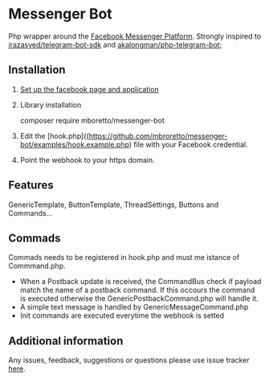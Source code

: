 # Messenger Bot
Php wrapper around the [Facebook Messenger Platform](https://developers.facebook.com/docs/messenger-platform).
Strongly inspired to [irazasyed/telegram-bot-sdk](https://github.com/irazasyed/telegram-bot-sdk) and 
[akalongman/php-telegram-bot](https://github.com/irazasyed/telegram-bot-sdk);

## Installation
1. [Set up the facebook page and application](https://developers.facebook.com/docs/messenger-platform/guides/setup)  

2. Library installation

    composer require mboretto/messenger-bot

3. Edit the [hook.php]((https://github.com/mbroretto/messenger-bot/examples/hook.example.php) file with your Facebook credential.

4. Point the webhook to your https domain.
## Features
GenericTemplate, ButtonTemplate, ThreadSettings, Buttons and Commands...  
## Commads
Commads needs to be registered in hook.php and must me istance of Commmand.php.
- When a Postback update is received, the CommandBus check if payload match the name of a postback command. If this occours the command is executed otherwise the GenericPostbackCommand.php will handle it.
- A simple text message is handled by GenericMessageCommand.php
- Init commands are executed everytime the webhook is setted

## Additional information
Any issues, feedback, suggestions or questions please use issue tracker [here](https://github.com/MBoretto/messenger-bot/issues).

